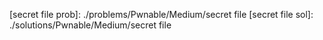 [secret file prob]: ./problems/Pwnable/Medium/secret file
[secret file sol]: ./solutions/Pwnable/Medium/secret file

[chatgpt_evm prob]: ./problems/Pwnable/Hard/chatgpt_evm
[chatgpt_evm sol]: ./solutions/Pwnable/Hard/chatgpt_evm

[hspaceETH prob]: ./problems/Pwnable/Hard/hspaceETH
[hspaceETH sol]: ./solutions/Pwnable/Hard/hspaceETH

[lottery prob]: ./problems/Pwnable/Hard/lottery
[lottery sol]: ./solutions/Pwnable/Hard/lottery

[system_vuln prob]: ./problems/Pwnable/Hard/system_vuln
[system_vuln sol]: ./solutions/Pwnable/Hard/system_vuln

[ah...? prob]: ./problems/Reversing/Beginner/ah...?
[ah...? sol]: ./solutions/Reversing/Beginner/ah...?

